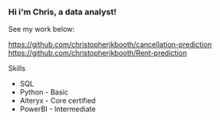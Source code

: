 ### Hi i'm Chris, a data analyst! 

See my work below:

 https://github.com/christopherjkbooth/cancellation-prediction \
 https://github.com/christopherjkbooth/Rent-prediction


Skills
- SQL
- Python - Basic
- Alteryx - Core certified
- PowerBI - Intermediate
















<!--
**christopherjkbooth/christopherjkbooth** is a ✨ _special_ ✨ repository because its `README.md` (this file) appears on your GitHub profile.
-->
